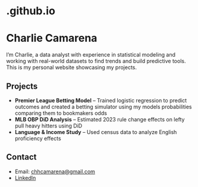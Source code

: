 # .github.io

# Charlie Camarena

I’m Charlie, a data analyst with experience in statistical modeling and working with real-world datasets to find trends and build predictive tools.
This is my personal website showcasing my projects.

## Projects

- **Premier League Betting Model** – Trained logistic regression to predict outcomes and created a betting simulator using my models probabilities comparing them to bookmakers odds
- **MLB OBP DiD Analysis** – Estimated 2023 rule change effects on lefty pull heavy hitters using DiD  
- **Language & Income Study** – Used census data to analyze English proficiency effects

## Contact

- Email: chhcamarena@gmail.com
- [LinkedIn](https://www.linkedin.com/in/charlie-camarena-045800188/)
